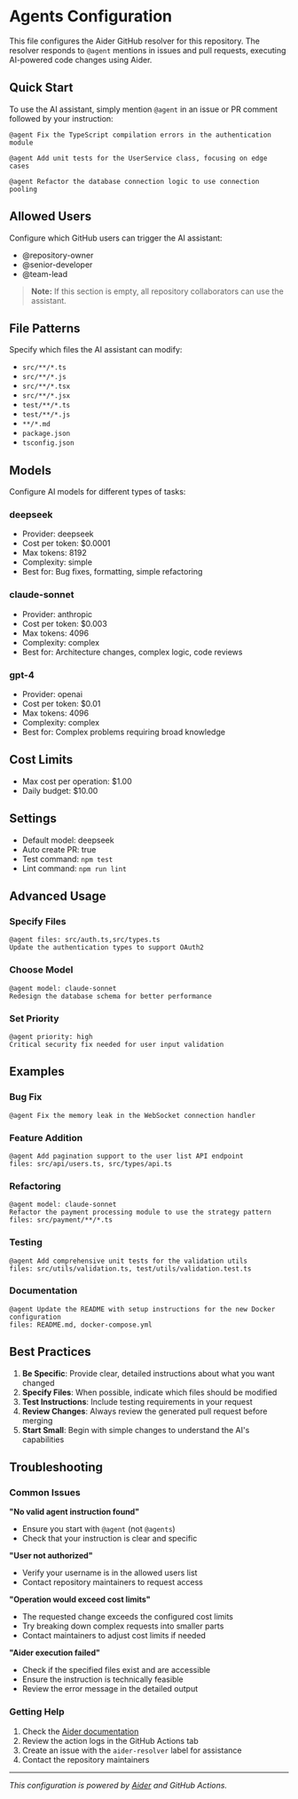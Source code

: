 # Agents Configuration

This file configures the Aider GitHub resolver for this repository. The resolver responds to `@agent` mentions in issues and pull requests, executing AI-powered code changes using Aider.

## Quick Start

To use the AI assistant, simply mention `@agent` in an issue or PR comment followed by your instruction:

```
@agent Fix the TypeScript compilation errors in the authentication module
```

```
@agent Add unit tests for the UserService class, focusing on edge cases
```

```
@agent Refactor the database connection logic to use connection pooling
```

## Allowed Users

Configure which GitHub users can trigger the AI assistant:

- @repository-owner
- @senior-developer
- @team-lead

> **Note:** If this section is empty, all repository collaborators can use the assistant.

## File Patterns

Specify which files the AI assistant can modify:

- `src/**/*.ts`
- `src/**/*.js`
- `src/**/*.tsx`
- `src/**/*.jsx`
- `test/**/*.ts`
- `test/**/*.js`
- `**/*.md`
- `package.json`
- `tsconfig.json`

## Models

Configure AI models for different types of tasks:

### deepseek
- Provider: deepseek
- Cost per token: $0.0001
- Max tokens: 8192
- Complexity: simple
- Best for: Bug fixes, formatting, simple refactoring

### claude-sonnet
- Provider: anthropic
- Cost per token: $0.003
- Max tokens: 4096
- Complexity: complex
- Best for: Architecture changes, complex logic, code reviews

### gpt-4
- Provider: openai
- Cost per token: $0.01
- Max tokens: 4096
- Complexity: complex
- Best for: Complex problems requiring broad knowledge

## Cost Limits

- Max cost per operation: $1.00
- Daily budget: $10.00

## Settings

- Default model: deepseek
- Auto create PR: true
- Test command: `npm test`
- Lint command: `npm run lint`

## Advanced Usage

### Specify Files
```
@agent files: src/auth.ts,src/types.ts
Update the authentication types to support OAuth2
```

### Choose Model
```
@agent model: claude-sonnet
Redesign the database schema for better performance
```

### Set Priority
```
@agent priority: high
Critical security fix needed for user input validation
```

## Examples

### Bug Fix
```
@agent Fix the memory leak in the WebSocket connection handler
```

### Feature Addition
```
@agent Add pagination support to the user list API endpoint
files: src/api/users.ts, src/types/api.ts
```

### Refactoring
```
@agent model: claude-sonnet
Refactor the payment processing module to use the strategy pattern
files: src/payment/**/*.ts
```

### Testing
```
@agent Add comprehensive unit tests for the validation utils
files: src/utils/validation.ts, test/utils/validation.test.ts
```

### Documentation
```
@agent Update the README with setup instructions for the new Docker configuration
files: README.md, docker-compose.yml
```

## Best Practices

1. **Be Specific**: Provide clear, detailed instructions about what you want changed
2. **Specify Files**: When possible, indicate which files should be modified
3. **Test Instructions**: Include testing requirements in your request
4. **Review Changes**: Always review the generated pull request before merging
5. **Start Small**: Begin with simple changes to understand the AI's capabilities

## Troubleshooting

### Common Issues

**"No valid agent instruction found"**
- Ensure you start with `@agent` (not `@agents`)
- Check that your instruction is clear and specific

**"User not authorized"**
- Verify your username is in the allowed users list
- Contact repository maintainers to request access

**"Operation would exceed cost limits"**
- The requested change exceeds the configured cost limits
- Try breaking down complex requests into smaller parts
- Contact maintainers to adjust cost limits if needed

**"Aider execution failed"**
- Check if the specified files exist and are accessible
- Ensure the instruction is technically feasible
- Review the error message in the detailed output

### Getting Help

1. Check the [Aider documentation](https://aider.chat/docs/)
2. Review the action logs in the GitHub Actions tab
3. Create an issue with the `aider-resolver` label for assistance
4. Contact the repository maintainers

---

*This configuration is powered by [Aider](https://aider.chat/) and GitHub Actions.*
